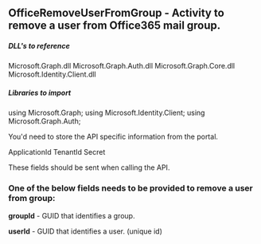## OfficeRemoveUserFromGroup - Activity to remove a user from Office365 mail group.

##### DLL's to reference
Microsoft.Graph.dll
Microsoft.Graph.Auth.dll
Microsoft.Graph.Core.dll
Microsoft.Identity.Client.dll

##### Libraries to import
using Microsoft.Graph;
using Microsoft.Identity.Client;
using Microsoft.Graph.Auth;

You'd need to store the API specific information from the portal.

ApplicationId
TenantId
Secret

These fields should be sent when calling the API.

### One of the below fields needs to be provided to remove a user from group:
**groupId**           - GUID that identifies a group.

**userId**			  - GUID that identifies a user. (unique id) 	                    
